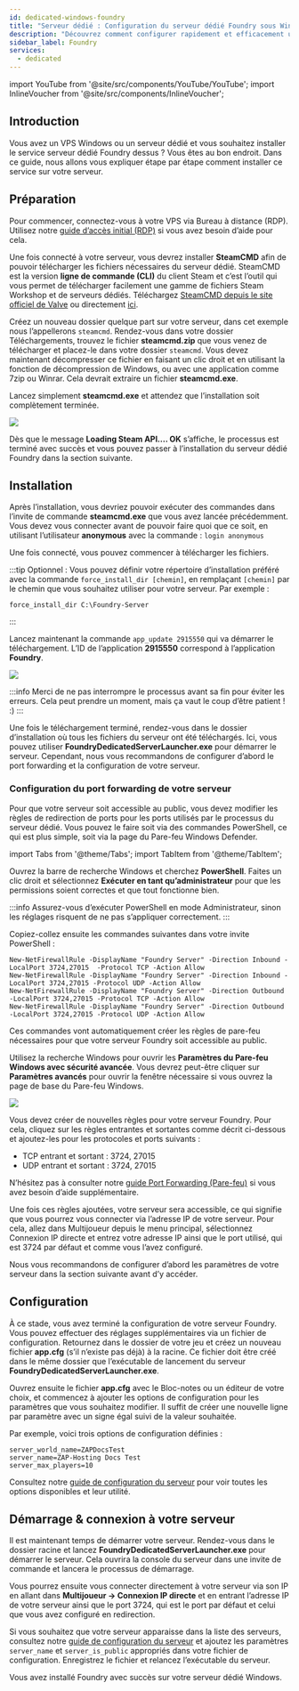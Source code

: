 ```yaml
---
id: dedicated-windows-foundry
title: "Serveur dédié : Configuration du serveur dédié Foundry sous Windows"
description: "Découvrez comment configurer rapidement et efficacement un serveur dédié Foundry sur votre VPS Windows ou serveur dédié → En savoir plus maintenant"
sidebar_label: Foundry
services:
  - dedicated
---
```


import YouTube from '@site/src/components/YouTube/YouTube';
import InlineVoucher from '@site/src/components/InlineVoucher';

## Introduction

Vous avez un VPS Windows ou un serveur dédié et vous souhaitez installer le service serveur dédié Foundry dessus ? Vous êtes au bon endroit. Dans ce guide, nous allons vous expliquer étape par étape comment installer ce service sur votre serveur.

<YouTube videoId="bRsZNqKsghA" imageSrc="https://screensaver01.zap-hosting.com/index.php/s/e7inNNGMd5Wwcsp/preview" title="Comment configurer un serveur dédié Foundry sur un VPS Windows !" description="Vous comprenez mieux en voyant les choses en action ? On a ce qu’il vous faut ! Plongez dans notre vidéo qui vous explique tout. Que vous soyez pressé ou que vous préfériez apprendre de manière plus immersive !" />

<InlineVoucher />

## Préparation

Pour commencer, connectez-vous à votre VPS via Bureau à distance (RDP). Utilisez notre [guide d’accès initial (RDP)](vserver-windows-userdp.md) si vous avez besoin d’aide pour cela.

Une fois connecté à votre serveur, vous devrez installer **SteamCMD** afin de pouvoir télécharger les fichiers nécessaires du serveur dédié. SteamCMD est la version **ligne de commande (CLI)** du client Steam et c’est l’outil qui vous permet de télécharger facilement une gamme de fichiers Steam Workshop et de serveurs dédiés. Téléchargez [SteamCMD depuis le site officiel de Valve](https://developer.valvesoftware.com/wiki/SteamCMD) ou directement [ici](https://steamcdn-a.akamaihd.net/client/installer/steamcmd.zip).

Créez un nouveau dossier quelque part sur votre serveur, dans cet exemple nous l’appellerons `steamcmd`. Rendez-vous dans votre dossier Téléchargements, trouvez le fichier **steamcmd.zip** que vous venez de télécharger et placez-le dans votre dossier `steamcmd`. Vous devez maintenant décompresser ce fichier en faisant un clic droit et en utilisant la fonction de décompression de Windows, ou avec une application comme 7zip ou Winrar. Cela devrait extraire un fichier **steamcmd.exe**.

Lancez simplement **steamcmd.exe** et attendez que l’installation soit complètement terminée.

![](https://github.com/zaphosting/docs/assets/42719082/ffb8e8a1-26e3-4d16-9baf-938e17ec1613)

Dès que le message **Loading Steam API.... OK** s’affiche, le processus est terminé avec succès et vous pouvez passer à l’installation du serveur dédié Foundry dans la section suivante.

## Installation

Après l’installation, vous devriez pouvoir exécuter des commandes dans l’invite de commande **steamcmd.exe** que vous avez lancée précédemment. Vous devez vous connecter avant de pouvoir faire quoi que ce soit, en utilisant l’utilisateur **anonymous** avec la commande : `login anonymous`

Une fois connecté, vous pouvez commencer à télécharger les fichiers.

:::tip
Optionnel : Vous pouvez définir votre répertoire d’installation préféré avec la commande `force_install_dir [chemin]`, en remplaçant `[chemin]` par le chemin que vous souhaitez utiliser pour votre serveur. Par exemple : 
```
force_install_dir C:\Foundry-Server
```
:::

Lancez maintenant la commande `app_update 2915550` qui va démarrer le téléchargement. L’ID de l’application **2915550** correspond à l’application **Foundry**.

![](https://github.com/zaphosting/docs/assets/42719082/b265a784-cf9a-43dc-b100-376f080e18f3)

:::info
Merci de ne pas interrompre le processus avant sa fin pour éviter les erreurs. Cela peut prendre un moment, mais ça vaut le coup d’être patient ! :)
:::

Une fois le téléchargement terminé, rendez-vous dans le dossier d’installation où tous les fichiers du serveur ont été téléchargés. Ici, vous pouvez utiliser **FoundryDedicatedServerLauncher.exe** pour démarrer le serveur. Cependant, nous vous recommandons de configurer d’abord le port forwarding et la configuration de votre serveur.

### Configuration du port forwarding de votre serveur

Pour que votre serveur soit accessible au public, vous devez modifier les règles de redirection de ports pour les ports utilisés par le processus du serveur dédié. Vous pouvez le faire soit via des commandes PowerShell, ce qui est plus simple, soit via la page du Pare-feu Windows Defender.

import Tabs from '@theme/Tabs';
import TabItem from '@theme/TabItem';

<Tabs>
<TabItem value="powershell" label="Via PowerShell" default>

Ouvrez la barre de recherche Windows et cherchez **PowerShell**. Faites un clic droit et sélectionnez **Exécuter en tant qu’administrateur** pour que les permissions soient correctes et que tout fonctionne bien.

:::info
Assurez-vous d’exécuter PowerShell en mode Administrateur, sinon les réglages risquent de ne pas s’appliquer correctement.
:::

Copiez-collez ensuite les commandes suivantes dans votre invite PowerShell :
```
New-NetFirewallRule -DisplayName "Foundry Server" -Direction Inbound -LocalPort 3724,27015  -Protocol TCP -Action Allow
New-NetFirewallRule -DisplayName "Foundry Server" -Direction Inbound -LocalPort 3724,27015 -Protocol UDP -Action Allow
New-NetFirewallRule -DisplayName "Foundry Server" -Direction Outbound -LocalPort 3724,27015 -Protocol TCP -Action Allow
New-NetFirewallRule -DisplayName "Foundry Server" -Direction Outbound -LocalPort 3724,27015 -Protocol UDP -Action Allow
```

Ces commandes vont automatiquement créer les règles de pare-feu nécessaires pour que votre serveur Foundry soit accessible au public.

</TabItem>

<TabItem value="windefender" label="Via Windows Defender">

Utilisez la recherche Windows pour ouvrir les **Paramètres du Pare-feu Windows avec sécurité avancée**. Vous devrez peut-être cliquer sur **Paramètres avancés** pour ouvrir la fenêtre nécessaire si vous ouvrez la page de base du Pare-feu Windows.

![](https://github.com/zaphosting/docs/assets/42719082/5fb9f943-7e51-4d8f-9df4-2f5ff60857d3)

Vous devez créer de nouvelles règles pour votre serveur Foundry. Pour cela, cliquez sur les règles entrantes et sortantes comme décrit ci-dessous et ajoutez-les pour les protocoles et ports suivants :
- TCP entrant et sortant : 3724, 27015
- UDP entrant et sortant : 3724, 27015

N’hésitez pas à consulter notre [guide Port Forwarding (Pare-feu)](vserver-windows-port.md) si vous avez besoin d’aide supplémentaire.

</TabItem>
</Tabs>

Une fois ces règles ajoutées, votre serveur sera accessible, ce qui signifie que vous pourrez vous connecter via l’adresse IP de votre serveur. Pour cela, allez dans Multijoueur depuis le menu principal, sélectionnez Connexion IP directe et entrez votre adresse IP ainsi que le port utilisé, qui est 3724 par défaut et comme vous l’avez configuré.

Nous vous recommandons de configurer d’abord les paramètres de votre serveur dans la section suivante avant d’y accéder.

## Configuration

À ce stade, vous avez terminé la configuration de votre serveur Foundry. Vous pouvez effectuer des réglages supplémentaires via un fichier de configuration. Retournez dans le dossier de votre jeu et créez un nouveau fichier **app.cfg** (s’il n’existe pas déjà) à la racine. Ce fichier doit être créé dans le même dossier que l’exécutable de lancement du serveur **FoundryDedicatedServerLauncher.exe**.

Ouvrez ensuite le fichier **app.cfg** avec le Bloc-notes ou un éditeur de votre choix, et commencez à ajouter les options de configuration pour les paramètres que vous souhaitez modifier. Il suffit de créer une nouvelle ligne par paramètre avec un signe égal suivi de la valeur souhaitée.

Par exemple, voici trois options de configuration définies :
```
server_world_name=ZAPDocsTest
server_name=ZAP-Hosting Docs Test
server_max_players=10
```

Consultez notre [guide de configuration du serveur](foundry-configuration.md) pour voir toutes les options disponibles et leur utilité.

## Démarrage & connexion à votre serveur

Il est maintenant temps de démarrer votre serveur. Rendez-vous dans le dossier racine et lancez **FoundryDedicatedServerLauncher.exe** pour démarrer le serveur. Cela ouvrira la console du serveur dans une invite de commande et lancera le processus de démarrage.

Vous pourrez ensuite vous connecter directement à votre serveur via son IP en allant dans **Multijoueur -> Connexion IP directe** et en entrant l’adresse IP de votre serveur ainsi que le port 3724, qui est le port par défaut et celui que vous avez configuré en redirection.

Si vous souhaitez que votre serveur apparaisse dans la liste des serveurs, consultez notre [guide de configuration du serveur](foundry-configuration.md) et ajoutez les paramètres `server_name` et `server_is_public` appropriés dans votre fichier de configuration. Enregistrez le fichier et relancez l’exécutable du serveur.

Vous avez installé Foundry avec succès sur votre serveur dédié Windows.

<InlineVoucher />